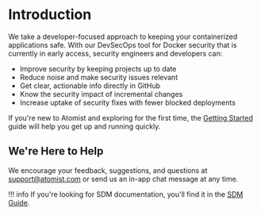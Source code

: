 # Introduction

We take a developer-focused approach to keeping your containerized applications safe. With our DevSecOps tool for Docker security that is currently in early access, security engineers and developers can:

- Improve security by keeping projects up to date
- Reduce noise and make security issues relevant
- Get clear, actionable info directly in GitHub
- Know the security impact of incremental changes
- Increase uptake of security fixes with fewer blocked deployments

If you're new to Atomist and exploring for the first time,
the [Getting Started][getting-started] guide will help you get up and
running quickly.

[getting-started]: getting-started.md (Atomist Getting Started)

## We're Here to Help

We encourage your feedback, suggestions, and questions at 
[support@atomist.com][] or send us an in-app chat message at any time.

[support@atomist.com]: mailto:support@atomist.com

!!! info
    If you're looking for SDM documentation,
    you'll find it in the [SDM Guide][sdm-guide].

[sdm-guide]: sdm.md (Atomist SDM Guide)